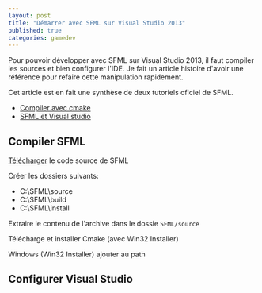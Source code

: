 ```yaml
---
layout: post
title: "Démarrer avec SFML sur Visual Studio 2013"
published: true
categories: gamedev
---
```


Pour pouvoir développer avec SFML sur Visual Studio 2013, il faut compiler les sources et bien configurer l'IDE. 
Je fait un article histoire d'avoir une référence pour refaire cette manipulation rapidement.

Cet article est en fait une synthèse de deux tutoriels oficiel de SFML.
- [Compiler avec cmake](http://sfml-dev.org/tutorials/2.0/compile-with-cmake-fr.php "Compiler avec cmake")
- [SFML et Visual studio](http://sfml-dev.org/tutorials/2.1/start-vc-fr.php "SFML et Visual studio")

## Compiler SFML

[Télécharger](http://sfml-dev.org/download-fr.php) le code source de SFML

Créer les dossiers suivants:
* C:\SFML\source
* C:\SFML\build
* C:\SFML\install

Extraire le contenu de l'archive dans le dossie `SFML/source`





Télécharge et installer Cmake (avec Win32 Installer)

Windows (Win32 Installer)
ajouter au path


## Configurer Visual Studio